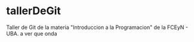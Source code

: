 # tallerDeGit

Taller de Git de la materia "Introduccion a la Programacion" de la FCEyN - UBA.
a ver que onda